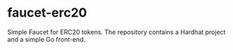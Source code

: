 # faucet-erc20

Simple Faucet for ERC20 tokens. The repository contains a Hardhat project and a simple Go front-end.
